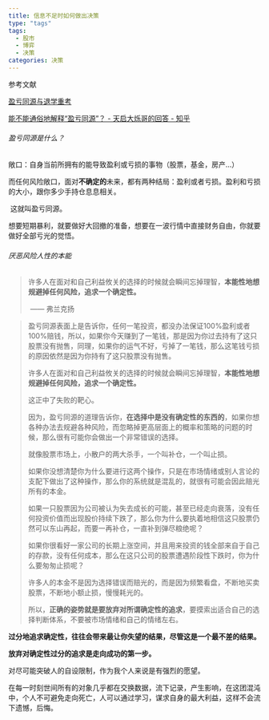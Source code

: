 ```yaml
---
title: 信息不足时如何做出决策
type: "tags"
tags:
  - 股市
  - 博弈
  - 决策
categories: 决策
---
```


 参考文献

[盈亏同源与退学重考](https://zhuanlan.zhihu.com/p/51506088)

[能不能通俗地解释“盈亏同源”？ - 天启大烁哥的回答 - 知乎](https://www.zhihu.com/question/57790189/answer/765315105) 





###### 盈亏同源是什么？

敞口：自身当前所拥有的能导致盈利或亏损的事物（股票，基金，房产...）

​		而任何风险敞口，面对**不确定的**未来，都有两种结局：盈利或者亏损。盈利和亏损的大小，跟你多少手持仓息息相关。

​		这就叫盈亏同源。

​		想要短期暴利，就要做好大回撤的准备，想要在一波行情中直接财务自由，你就要做好全部亏光的觉悟。

###### 厌恶风险人性的本能

> ​	许多人在面对和自己利益攸关的选择的时候就会瞬间忘掉理智，**本能性地想规避掉任何风险，追求一个确定性。**
>
> ​																																								——  弗兰克扬



<!--more-->

> 盈亏同源表面上是告诉你，任何一笔投资，都没办法保证100%盈利或者100%赔钱，所以，如果你今天赚到了一笔钱，那是因为你过去持有了这只股票没有抛售，同理，如果你的运气不好，亏掉了一笔钱，那么这笔钱亏损的原因依然是因为你持有了这只股票没有抛售。
>
> 许多人在面对和自己利益攸关的选择的时候就会瞬间忘掉理智，**本能性地想规避掉任何风险，追求一个确定性。**
>
> 这正中了失败的靶心。
>
> 因为，盈亏同源的道理告诉你，**在选择中是没有确定性的东西的**，如果你想各种办法去规避各种风险，而忽略掉更高层面上的概率和策略的问题的时候，那么很有可能你会做出一个非常错误的选择。
>
> 就像股票市场上，小散户的两大杀手，一个叫补仓，一个叫止损。
>
> 如果你没想清楚你为什么要进行这两个操作，只是在市场情绪或别人言论的支配下做出了这种操作，那么你的系统就是混乱的，就很有可能会因此赔光所有的本金。
>
> 如果一只股票因为公司被认为失去成长的可能，甚至已经走向衰落，没有任何投资价值而出现股价持续下跌了，那么你为什么要执着地相信这只股票仍然可以东山再起，而要一再补仓，一直补到弹尽粮绝呢？
>
> 如果你很看好一家公司的长期上涨空间，并且用来投资的钱全部来自于自己的存款，没有任何成本，那么在这只公司的股票遭遇阶段性下跌时，你为什么要匆匆止损呢？
>
> 许多人的本金不是因为选择错误而赔光的，而是因为频繁看盘，不断地买卖股票，不断地小额止损，慢慢耗光的。
>
> 所以，**正确的姿势就是要放弃对所谓确定性的追求**，要摸索出适合自己的选择判断体系，不要被市场情绪和自己的情绪左右。



**过分地追求确定性，往往会带来最让你失望的结果，尽管这是一个最不差的结果。**

**放弃对确定性过分的追求是走向成功的第一步。**



对尽可能突破人的自设限制，作为我个人来说是有强烈的愿望。

在每一时刻世间所有的对象几乎都在交换数据，流下记录，产生影响，在这团混沌中，个人不可避免走向死亡，人可以通过学习，谋求自身的最大利益，这样不会流下遗憾，后悔。

